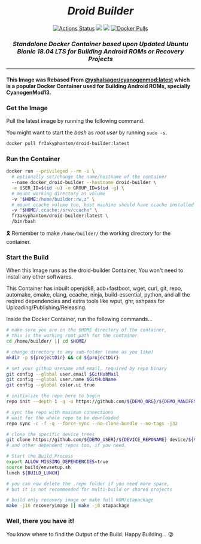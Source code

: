 <div align="center">

  <h1><i>Droid Builder</i></h1>

  [![Actions Status](https://github.com/rokibhasansagar/docker_droid-builder/workflows/Docker%20Builder/badge.svg)](https://github.com/rokibhasansagar/docker_droid-builder/actions)
  [![](https://images.microbadger.com/badges/version/fr3akyphantom/droid-builder.svg)](https://microbadger.com/images/fr3akyphantom/droid-builder "Get your own version badge on microbadger.com")
  [![](https://images.microbadger.com/badges/commit/fr3akyphantom/droid-builder.svg)](https://microbadger.com/images/fr3akyphantom/droid-builder "Get your own commit badge on microbadger.com")
  [![Docker Pulls](https://img.shields.io/docker/pulls/fr3akyphantom/droid-builder)](https://hub.docker.com/r/fr3akyphantom/droid-builder "Show the Docker Repository")

  <h3><i>Standalone Docker Container based upon Updated Ubuntu Bionic 18.04 LTS for Building Android ROMs or Recovery Projects</i></h3>

</div>

---

#### This Image was Rebased From [@yshalsager/cyanogenmod:latest](https://hub.docker.com/r/yshalsager/cyanogenmod "Show the Docker Repository") which is a popular Docker Container used for Building Android ROMs, specially CyanogenMod13.

### Get the Image

Pull the latest image by running the following command.

You might want to start the _bash_ as _root user_ by running `sudo -s`.

```bash
docker pull fr3akyphantom/droid-builder:latest
```

### Run the Container

```bash
docker run --privileged --rm -i \
  # optionally set/change the name/hostname of the container
  --name docker_droid-builder --hostname droid-builder \
  -e USER_ID=$(id -u) -e GROUP_ID=$(id -g) \
  # mount working directory as volume
  -v "$HOME:/home/builder:rw,z" \
  # mount ccache volume too, host machine should have ccache installed for this
  -v "$HOME/.ccache:/srv/ccache" \
  fr3akyphantom/droid-builder:latest \
  /bin/bash
```
:reminder_ribbon: Remember to make `/home/builder/` the working directory for the container.

### Start the Build

When this Image runs as the droid-builder Container, You won't need to install any other softwares.

This Container has inbuilt openjdk8, adb+fastboot, wget, curl, git, repo, automake, cmake, clang, ccache, ninja, build-essential, python, and all the reqired dependencies and extra tools like wput, ghr, sshpass for Uploading/Publishing/Releasing.

Inside the Docker Container, run the following commands...

```bash
# make sure you are on the $HOME directory of the container,
# this is the working root path for the container
cd /home/builder/ || cd $HOME/

# change directory to any sub-folder (name as you like)
mkdir -p ${projectDir} && cd ${projectDir}

# set your github usename and email, required by repo binary
git config --global user.email $GitHubMail
git config --global user.name $GitHubName
git config --global color.ui true

# initialize the repo here to begin
repo init --depth 1 -q -u https://github.com/${DEMO_ORG}/${DEMO_MANIFEST}.git -b ${MANIFEST_BRANCH}

# sync the repo with maximum connections
# wait for the whole repo to be downloaded
repo sync -c -f -q --force-sync --no-clone-bundle --no-tags -j32

# clone the specific device trees
git clone https://github.com/${DEMO_USER}/${DEVICE_REPONAME} device/${VENDOR}/${CODENAME}
# and other dependent repos too, if you need.

# Start the Build Process
export ALLOW_MISSING_DEPENDENCIES=true
source build/envsetup.sh
lunch ${BUILD_LUNCH}

# you can now delete the .repo folder if you need more space,
# but it is not recommended for multi-build or shared projects

# build only recovery image or make full ROM/otapackage
make -j16 recoveryimage || make -j8 otapackage
```

### Well, there you have it!

You know where to find the Output of the Build.
Happy Building... :stuck_out_tongue_winking_eye: 
